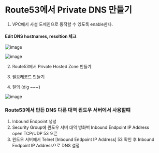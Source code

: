 # Route53에서 Private DNS 만들기


1. VPC에서 사설 도메인으로 동작할 수 있도록 enable한다.

#### Edit DNS hostnames, resoltion 체크

![image](https://user-images.githubusercontent.com/38831314/150745331-a2d07f81-4d4c-4548-88fb-6fcfdb4cf0a4.png)

![image](https://user-images.githubusercontent.com/38831314/150745837-4ad9fda9-d7c7-43a9-bb6f-444b33d755d0.png)


2. Route53에서 Private Hosted Zone 만들기

3. 필요레코드 만들기

4. 질의 (dig ~~~)

![image](https://user-images.githubusercontent.com/38831314/150745705-7ccf59de-f5cc-4cf3-9b1d-ec25f85070ec.png)

### Route53에서 만든 DNS 다른 대역 윈도우 서버에서 사용할떄

1. Inbound Endpoint 생성
2. Security Group에 윈도우 서버 대역 방화벽 Inbound Endpoint IP Address open TCP/UDP 53 오픈
3. 윈도우 서버에서 Telnet [Inbound Endpoint IP Address] 53 확인 후 Inbound Endpoint IP Address으로 DNS 설정
